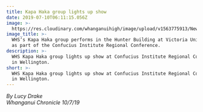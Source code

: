 ```yaml
---
title: Kapa Haka group lights up show
date: 2019-07-10T06:11:15.056Z
image: >-
  https://res.cloudinary.com/whanganuihigh/image/upload/v1563775913/News/Chronicle_snip_10.7.19.jpg
image_title: >-
  WHS’s Kapa Haka group performs in the Hunter Building at Victoria University
  as part of the Confucius Institute Regional Conference.
description: >-
  WHS Kapa Haka group lights up show at Confucius Institute Regional Conference
  in Wellington.
short: >-
  WHS Kapa Haka group lights up show at Confucius Institute Regional Conference
  in Wellington.
---
```

_By Lucy Drake_  
_Whanganui Chronicle 10/7/19_
